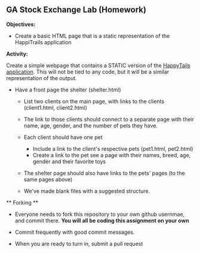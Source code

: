 ## GA Stock Exchange Lab (Homework)

**Objectives:**

* Create a basic HTML page that is a static representation of the HappiTrails
application

**Activity:**

Create a simple webpage that contains a STATIC version of the [HappyTails
application](https://github.com/clearf/WDI_Summer_Public/blob/master/assignments/happy_tails.md).
This will not be tied to any code, but it will be a similar representation of
the output.

* Have a front page the shelter (shelter.html)
  * List two clients on the main page, with links to the clients (client1.html, client2.html)

  * The link to those clients should connect to a separate page with their name, age, gender, 
    and the number of pets they have. 
  * Each client should have one pet
    * Include a link to the client's respective pets (pet1.html, pet2.html) 
    * Create a link to the pet see a page with their names, breed, age, gender and 
      their favorite toys
  * The shelter page should also have links to the pets' pages (to the same
  pages above)
  * We've made blank files with a suggested structure. 

** Forking ** 

* Everyone needs to fork this repository to your own github usernmae, and commit
there. **You will all be coding this assignment on your own** 

* Commit frequently with good commit messages. 
* When you are ready to turn in, submit a pull request
